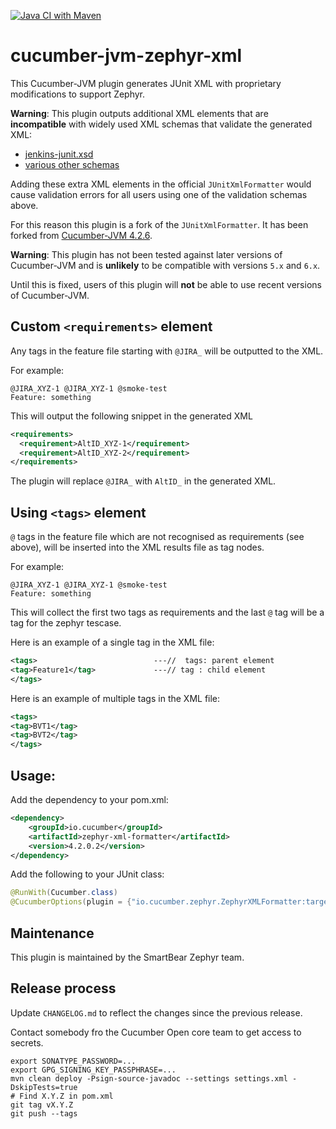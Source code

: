 [![Java CI with Maven](https://github.com/SmartBear/cucumber-jvm-zephyr-xml/workflows/Java%20CI%20with%20Maven/badge.svg)](https://github.com/SmartBear/cucumber-jvm-zephyr-xml/actions?query=workflow%3A%22Java+CI+with+Maven%22)

# cucumber-jvm-zephyr-xml

This Cucumber-JVM plugin generates JUnit XML with proprietary modifications to support Zephyr.

**Warning**: This plugin outputs additional XML elements that are **incompatible**
with widely used XML schemas that validate the generated XML:

* [jenkins-junit.xsd](https://github.com/junit-team/junit5/blob/main/platform-tests/src/test/resources/jenkins-junit.xsd)
* [various other schemas](https://stackoverflow.com/questions/442556/spec-for-junit-xml-output)

Adding these extra XML elements in the official `JUnitXmlFormatter` would cause
validation errors for all users using one of the validation schemas above.

For this reason this plugin is a fork of the `JUnitXmlFormatter`. It has been forked from [Cucumber-JVM 4.2.6](https://github.com/cucumber/cucumber-jvm/blob/main/CHANGELOG.md#426-2019-03-06).

**Warning**: This plugin has not been tested against later versions of Cucumber-JVM
and is **unlikely** to be compatible with versions `5.x` and `6.x`.

Until this is fixed, users of this plugin will **not** be able to use recent versions
of Cucumber-JVM.

## Custom `<requirements>` element

Any tags in the feature file starting with `@JIRA_` will be outputted to the XML.

For example:

```gherkin
@JIRA_XYZ-1 @JIRA_XYZ-1 @smoke-test
Feature: something
```

This will output the following snippet in the generated XML

```xml
<requirements>
  <requirement>AltID_XYZ-1</requirement>
  <requirement>AltID_XYZ-2</requirement>
</requirements>
```

The plugin will replace `@JIRA_` with `AltID_` in the generated XML.

## Using `<tags>` element

`@` tags in the feature file which are not recognised as requirements (see above), will be inserted into the XML results file as tag nodes.

For example:

```gherkin
@JIRA_XYZ-1 @JIRA_XYZ-1 @smoke-test
Feature: something
```

This will collect the first two tags as requirements and the last `@` tag will be a tag for the zephyr tescase. 

Here is an example of a single tag in the XML file:
```xml
<tags>                          ---//  tags: parent element
<tag>Feature1</tag>             ---// tag : child element 
</tags>  
```

Here is an example of multiple tags in the XML file:
```xml
<tags>
<tag>BVT1</tag>
<tag>BVT2</tag>
</tags>
```

## Usage:

Add the dependency to your pom.xml:

```xml
<dependency>
    <groupId>io.cucumber</groupId>
    <artifactId>zephyr-xml-formatter</artifactId>
    <version>4.2.0.2</version>
</dependency>
```

Add the following to your JUnit class:

```java
@RunWith(Cucumber.class)
@CucumberOptions(plugin = {"io.cucumber.zephyr.ZephyrXMLFormatter:target/zephyr.xml"})
```

## Maintenance

This plugin is maintained by the SmartBear Zephyr team.

## Release process

Update `CHANGELOG.md` to reflect the changes since the previous release.

Contact somebody fro the Cucumber Open core team to get access to secrets.

    export SONATYPE_PASSWORD=...
    export GPG_SIGNING_KEY_PASSPHRASE=...
    mvn clean deploy -Psign-source-javadoc --settings settings.xml -DskipTests=true
    # Find X.Y.Z in pom.xml
    git tag vX.Y.Z
    git push --tags
